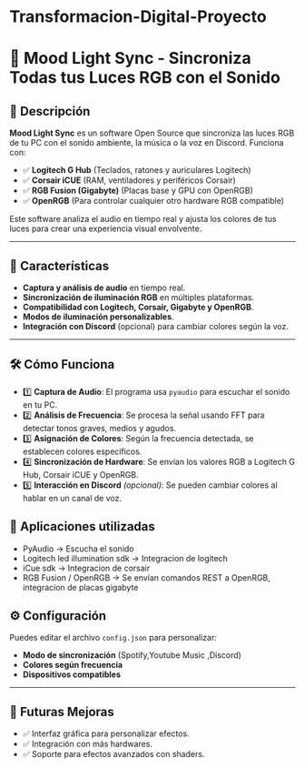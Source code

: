 # Transformacion-Digital-Proyecto

# 🎵 Mood Light Sync - Sincroniza Todas tus Luces RGB con el Sonido

## 📌 Descripción
**Mood Light Sync** es un software Open Source que sincroniza las luces RGB de tu PC con el sonido ambiente, la música o la voz en Discord. Funciona con:

- ✅ **Logitech G Hub** (Teclados, ratones y auriculares Logitech)
- ✅ **Corsair iCUE** (RAM, ventiladores y periféricos Corsair)
- ✅ **RGB Fusion (Gigabyte)** (Placas base y GPU con OpenRGB)
- ✅ **OpenRGB** (Para controlar cualquier otro hardware RGB compatible)

Este software analiza el audio en tiempo real y ajusta los colores de tus luces para crear una experiencia visual envolvente.

---

## 🚀 Características
- **Captura y análisis de audio** en tiempo real.
- **Sincronización de iluminación RGB** en múltiples plataformas.
- **Compatibilidad con Logitech, Corsair, Gigabyte y OpenRGB**.
- **Modos de iluminación personalizables**.
- **Integración con Discord** (opcional) para cambiar colores según la voz.

---

## 🛠️ Cómo Funciona

- 1️⃣ **Captura de Audio**: El programa usa `pyaudio` para escuchar el sonido en tu PC.
- 2️⃣ **Análisis de Frecuencia**: Se procesa la señal usando FFT para detectar tonos graves, medios y agudos.
- 3️⃣ **Asignación de Colores**: Según la frecuencia detectada, se establecen colores específicos.
- 4️⃣ **Sincronización de Hardware**: Se envían los valores RGB a Logitech G Hub, Corsair iCUE y OpenRGB.
- 5️⃣ **Interacción en Discord** *(opcional)*: Se pueden cambiar colores al hablar en un canal de voz.

## 📱 Aplicaciones utilizadas

- PyAudio -> Escucha el sonido
- Logitech led illumination sdk -> Integracion de logitech
- iCue sdk -> Integracion de corsair
- RGB Fusion / OpenRGB -> Se envían comandos REST a OpenRGB, integracion de placas gigabyte

## ⚙️ Configuración
Puedes editar el archivo `config.json` para personalizar:
- **Modo de sincronización** (Spotify,Youtube Music ,Discord)
- **Colores según frecuencia**
- **Dispositivos compatibles**

---

## 📌 Futuras Mejoras
- ✅ Interfaz gráfica para personalizar efectos.
- ✅ Integración con más hardwares.
- ✅ Soporte para efectos avanzados con shaders.
